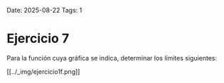 Date: 2025-08-22
Tags: 1

# Ejercicio 7

 
Para la función cuya gráfica se indica, determinar los límites siguientes:








[[../_img/ejercicio1f.png]]
